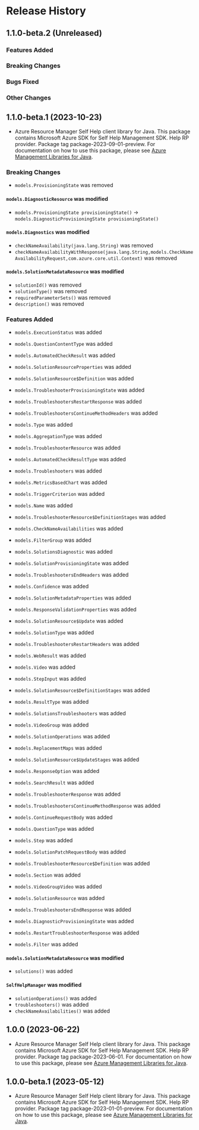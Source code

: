 # Release History

## 1.1.0-beta.2 (Unreleased)

### Features Added

### Breaking Changes

### Bugs Fixed

### Other Changes

## 1.1.0-beta.1 (2023-10-23)

- Azure Resource Manager Self Help client library for Java. This package contains Microsoft Azure SDK for Self Help Management SDK. Help RP provider. Package tag package-2023-09-01-preview. For documentation on how to use this package, please see [Azure Management Libraries for Java](https://aka.ms/azsdk/java/mgmt).

### Breaking Changes

* `models.ProvisioningState` was removed

#### `models.DiagnosticResource` was modified

* `models.ProvisioningState provisioningState()` -> `models.DiagnosticProvisioningState provisioningState()`

#### `models.Diagnostics` was modified

* `checkNameAvailability(java.lang.String)` was removed
* `checkNameAvailabilityWithResponse(java.lang.String,models.CheckNameAvailabilityRequest,com.azure.core.util.Context)` was removed

#### `models.SolutionMetadataResource` was modified

* `solutionId()` was removed
* `solutionType()` was removed
* `requiredParameterSets()` was removed
* `description()` was removed

### Features Added

* `models.ExecutionStatus` was added

* `models.QuestionContentType` was added

* `models.AutomatedCheckResult` was added

* `models.SolutionResourceProperties` was added

* `models.SolutionResource$Definition` was added

* `models.TroubleshooterProvisioningState` was added

* `models.TroubleshootersRestartResponse` was added

* `models.TroubleshootersContinueMethodHeaders` was added

* `models.Type` was added

* `models.AggregationType` was added

* `models.TroubleshooterResource` was added

* `models.AutomatedCheckResultType` was added

* `models.Troubleshooters` was added

* `models.MetricsBasedChart` was added

* `models.TriggerCriterion` was added

* `models.Name` was added

* `models.TroubleshooterResource$DefinitionStages` was added

* `models.CheckNameAvailabilities` was added

* `models.FilterGroup` was added

* `models.SolutionsDiagnostic` was added

* `models.SolutionProvisioningState` was added

* `models.TroubleshootersEndHeaders` was added

* `models.Confidence` was added

* `models.SolutionMetadataProperties` was added

* `models.ResponseValidationProperties` was added

* `models.SolutionResource$Update` was added

* `models.SolutionType` was added

* `models.TroubleshootersRestartHeaders` was added

* `models.WebResult` was added

* `models.Video` was added

* `models.StepInput` was added

* `models.SolutionResource$DefinitionStages` was added

* `models.ResultType` was added

* `models.SolutionsTroubleshooters` was added

* `models.VideoGroup` was added

* `models.SolutionOperations` was added

* `models.ReplacementMaps` was added

* `models.SolutionResource$UpdateStages` was added

* `models.ResponseOption` was added

* `models.SearchResult` was added

* `models.TroubleshooterResponse` was added

* `models.TroubleshootersContinueMethodResponse` was added

* `models.ContinueRequestBody` was added

* `models.QuestionType` was added

* `models.Step` was added

* `models.SolutionPatchRequestBody` was added

* `models.TroubleshooterResource$Definition` was added

* `models.Section` was added

* `models.VideoGroupVideo` was added

* `models.SolutionResource` was added

* `models.TroubleshootersEndResponse` was added

* `models.DiagnosticProvisioningState` was added

* `models.RestartTroubleshooterResponse` was added

* `models.Filter` was added

#### `models.SolutionMetadataResource` was modified

* `solutions()` was added

#### `SelfHelpManager` was modified

* `solutionOperations()` was added
* `troubleshooters()` was added
* `checkNameAvailabilities()` was added

## 1.0.0 (2023-06-22)

- Azure Resource Manager Self Help client library for Java. This package contains Microsoft Azure SDK for Self Help Management SDK. Help RP provider. Package tag package-2023-06-01. For documentation on how to use this package, please see [Azure Management Libraries for Java](https://aka.ms/azsdk/java/mgmt).

## 1.0.0-beta.1 (2023-05-12)

- Azure Resource Manager Self Help client library for Java. This package contains Microsoft Azure SDK for Self Help Management SDK. Help RP provider. Package tag package-2023-01-01-preview. For documentation on how to use this package, please see [Azure Management Libraries for Java](https://aka.ms/azsdk/java/mgmt).
